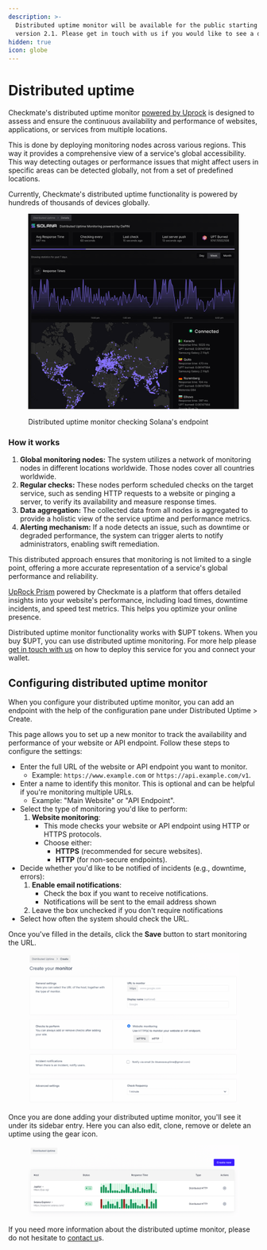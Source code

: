 ```yaml
---
description: >-
  Distributed uptime monitor will be available for the public starting from
  version 2.1. Please get in touch with us if you would like to see a demo.
hidden: true
icon: globe
---
```


# Distributed uptime

Checkmate's distributed uptime monitor [powered by Uprock](https://prism.uprock.com) is designed to assess and ensure the continuous availability and performance of websites, applications, or services from multiple locations.

This is done by deploying monitoring nodes across various regions. This way it provides a comprehensive view of a service's global accessibility. This way detecting outages or performance issues that might affect users in specific areas can be detected globally, not from a set of predefined locations.&#x20;

Currently, Checkmate's distributed uptime functionality is powered by hundreds of thousands of devices globally.&#x20;

<figure><img src="../.gitbook/assets/image (1) (1).png" alt=""><figcaption><p>Distributed uptime monitor checking Solana's endpoint</p></figcaption></figure>

### **How it works**

1. **Global monitoring nodes:** The system utilizes a network of monitoring nodes in different locations worldwide. Those nodes cover all countries worldwide.
2. **Regular checks:** These nodes perform scheduled checks on the target service, such as sending HTTP requests to a website or pinging a server, to verify its availability and measure response times.
3. **Data aggregation:** The collected data from all nodes is aggregated to provide a holistic view of the service uptime and performance metrics.
4. **Alerting mechanism:** If a node detects an issue, such as downtime or degraded performance, the system can trigger alerts to notify administrators, enabling swift remediation.

This distributed approach ensures that monitoring is not limited to a single point, offering a more accurate representation of a service's global performance and reliability.

[UpRock Prism](https://prism.uprock.com) powered by Checkmate is a platform that offers detailed insights into your website's performance, including load times, downtime incidents, and speed test metrics. This helps you optimize your online presence.

Distributed uptime monitor functionality works with $UPT tokens. When you buy $UPT, you can use distributed uptime monitoring. For more help please [get in touch with us](mailto://hello@bluewavelabs.ca) on how to deploy this service for you and connect your wallet.&#x20;

## Configuring distributed uptime monitor

When you configure your distributed uptime monitor, you can add an endpoint with the help of the configuration pane under Distributed Uptime > Create.&#x20;

This page allows you to set up a new monitor to track the availability and performance of your website or API endpoint. Follow these steps to configure the settings:

* Enter the full URL of the website or API endpoint you want to monitor.
  * Example: `https://www.example.com` or `https://api.example.com/v1`.
* Enter a name to identify this monitor. This is optional and can be helpful if you're monitoring multiple URLs.
  * Example: "Main Website" or "API Endpoint".
* Select the type of monitoring you'd like to perform:
  1. **Website monitoring**:
     * This mode checks your website or API endpoint using HTTP or HTTPS protocols.
     * Choose either:
       * **HTTPS** (recommended for secure websites).
       * **HTTP** (for non-secure endpoints).
* Decide whether you'd like to be notified of incidents (e.g., downtime, errors):
  1. **Enable email notifications**:
     * Check the box if you want to receive notifications.
     * Notifications will be sent to the email address shown
  2. Leave the box unchecked if you don't require notifications
* Select how often the system should check the URL.&#x20;

Once you've filled in the details, click the **Save** button to start monitoring the URL.

<figure><img src="../.gitbook/assets/image (1).png" alt=""><figcaption></figcaption></figure>

Once you are done adding your distributed uptime monitor, you'll see it under its sidebar entry. Here you can also edit, clone, remove or delete an uptime using the gear icon.

<figure><img src="../.gitbook/assets/image (2).png" alt=""><figcaption></figcaption></figure>

If you need more information about the distributed uptime monitor, please do not hesitate to [contact u](mailto://helllo@bluewavelabs.ca)s.
